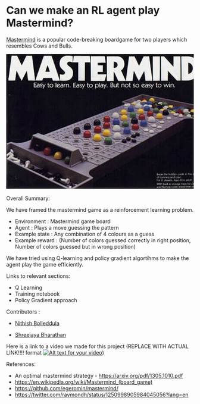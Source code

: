 # Can we make an RL agent play Mastermind?

[Mastermind](https://en.wikipedia.org/wiki/Mastermind_(board_game)) is a popular code-breaking boardgame for two players which resembles Cows and Bulls. 

![mastermind](images/mastermind.png?raw=true "mastermind")

Overall Summary:

We have framed the mastermind game as a reinforcement learning problem. 

			
- Environment : Mastermind game board	
- Agent : Plays a move guessing the pattern	
- Example state : Any combination of 4 colours as a guess	
- Example reward : (Number of colors guessed correctly in right position, Number of colors guessed but in wrong position) 

We have tried using Q-learning and policy gradient algortihms to make the agent play the game efficiently. 


Links to relevant sections:
- Q Learning 
- Training notebook 
- Policy Gradient approach


Contributors :

  - [Nithish Bolleddula](https://github.com/nithish08)
  
  - [Shreejaya Bharathan](https://github.com/ShreejayaB)

Here is a link to a video we made for this project
(REPLACE WITH ACTUAL LINK!!!! format [![Alt text for your video](https://img.youtube.com/vi/VIDEO-ID/0.jpg)](http://www.youtube.com/watch?v=VIDEO-ID))


References:
-  An optimal mastermind strategy - https://arxiv.org/pdf/1305.1010.pdf
- https://en.wikipedia.org/wiki/Mastermind_(board_game)
- https://github.com/egeromin/mastermind/
- https://twitter.com/raymondh/status/1250998905984045056?lang=en